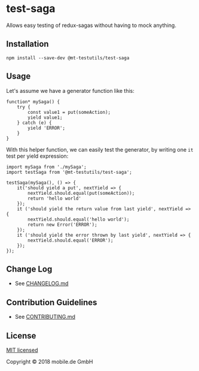 # test-saga

Allows easy testing of redux-sagas without having to mock anything.

## Installation

    npm install --save-dev @mt-testutils/test-saga
    
## Usage

Let's assume we have a generator function like this:

    function* mySaga() {
        try {
            const value1 = put(someAction);
            yield value1;
        } catch (e) {
            yield 'ERROR';
        }
    }

With this helper function, we can easily test the generator, by writing one `it` test per yield expression:

    import mySaga from './mySaga';
    import testSaga from '@mt-testutils/test-saga';

    testSaga(mySaga(), () => {
        it('should yield a put', nextYield => {
            nextYield.should.equal(put(someAction));
            return 'hello world'
        });
        it ('should yield the return value from last yield', nextYield => {
            nextYield.should.equal('hello world');
            return new Error('ERROR');
        });
        it ('should yield the error thrown by last yield', nextYield => {
            nextYield.should.equal('ERROR');
        });
    });

## Change Log

* See [CHANGELOG.md](CHANGELOG.md)

## Contribution Guidelines

* See [CONTRIBUTING.md](../../CONTRIBUTING.md)

## License

[MIT licensed](LICENSE)

Copyright © 2018 mobile.de GmbH
